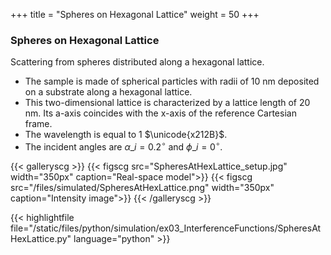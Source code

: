 +++
title = "Spheres on Hexagonal Lattice"
weight = 50
+++

### Spheres on Hexagonal Lattice

Scattering from spheres distributed along a hexagonal lattice.

* The sample is made of spherical particles with radii of $10$ nm deposited on a substrate along a hexagonal lattice.
* This two-dimensional lattice is characterized by a lattice length of $20$ nm. Its a-axis coincides with the x-axis of the reference Cartesian frame.
* The wavelength is equal to $1$ $\unicode{x212B}$.
* The incident angles are $\alpha\_i = 0.2 ^{\circ}$ and $\phi\_i = 0^{\circ}$.

{{< galleryscg >}}
{{< figscg src="SpheresAtHexLattice_setup.jpg" width="350px" caption="Real-space model">}}
{{< figscg src="/files/simulated/SpheresAtHexLattice.png" width="350px" caption="Intensity image">}}
{{< /galleryscg >}}

{{< highlightfile file="/static/files/python/simulation/ex03_InterferenceFunctions/SpheresAtHexLattice.py" language="python" >}}
